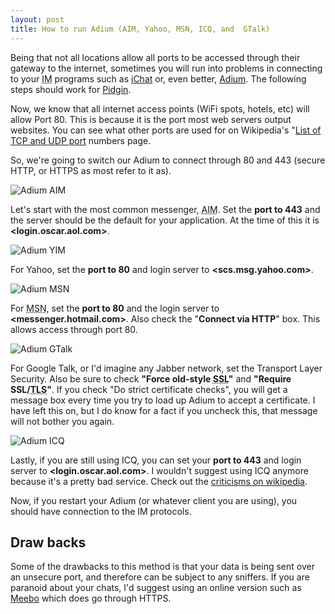 ```yaml
--- 
layout: post
title: How to run Adium (AIM, Yahoo, MSN, ICQ, and  GTalk)
---
```

Being that not all locations allow all ports to be accessed through their gateway to the internet, sometimes you will run into problems in connecting to your <abbr title="Instant Messaging">IM</abbr> programs such as [iChat](http://www.apple.com/macosx/features/ichat.html) or, even better, [Adium](http://www.adiumx.com/). The following steps should work for [Pidgin](http://www.pidgin.im/).

Now, we know that all internet access points (WiFi spots, hotels, etc) will allow Port 80. This is because it is the port most web servers output websites. You can see what other ports are used for on Wikipedia's "[List of TCP and UDP port](http://en.wikipedia.org/wiki/List_of_TCP_and_UDP_port_numbers) numbers page.

So, we're going to switch our Adium to connect through 80 and 443 (secure HTTP, or HTTPS as most refer to it as).

![Adium AIM](http://farm3.static.flickr.com/2152/2408558009_f654227f92.jpg)

Let's start with the most common messenger, <abbr title="AOL Instant Messenger">AIM</abbr>. Set the **port to 443** and the server should be the default for your application. At the time of this it is **<login.oscar.aol.com>**.

![Adium YIM](http://farm4.static.flickr.com/3294/2409393304_908c130bab.jpg)

For Yahoo, set the **port to 80** and login server to **<scs.msg.yahoo.com>**.

![Adium MSN](http://farm3.static.flickr.com/2101/2409393188_48bd4c8463.jpg)

For <acronym title="The Microsoft Network">MSN</acronym>, set the **port to 80** and the login server to **<messenger.hotmail.com>**. Also check the "**Connect via HTTP**" box. This allows access through port 80.

![Adium GTalk](http://farm4.static.flickr.com/3192/2409393356_a32833511b.jpg)

For Google Talk, or I'd imagine any Jabber network, set the Transport Layer Security. Also be sure to check **"Force old-style <abbr title="Secure Sockets Layer">SSL</abbr>"** and **"Require SSL/<acronym title="Transport Layer Security">TLS</acronym>"**. If you check "Do strict certificate checks", you will get a message box every time you try to load up Adium to accept a certificate. I have left this on, but I do know for a fact if you uncheck this, that message will not bother you again.

![Adium ICQ](http://farm4.static.flickr.com/3115/2408558179_9b734925fa.jpg)

Lastly, if you are still using ICQ, you can set your **port to 443** and login server to **<login.oscar.aol.com>**. I wouldn't suggest using ICQ anymore because it's a pretty bad service. Check out the [criticisms on wikipedia](http://en.wikipedia.org/wiki/ICQ#Criticism).

Now, if you restart your Adium (or whatever client you are using), you should have connection to the IM protocols.

Draw backs
----------

Some of the drawbacks to this method is that your data is being sent over an unsecure port, and therefore can be subject to any sniffers. If you are paranoid about your chats, I'd suggest using an online version such as [Meebo](http://www.meebo.com/) which does go through HTTPS.
